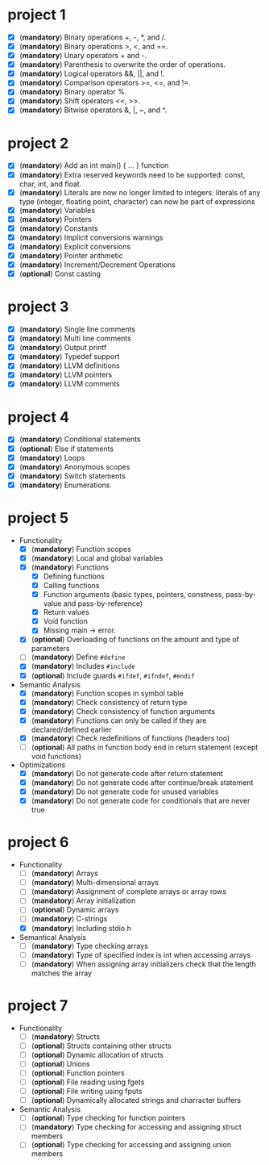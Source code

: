 # project 1

- [x] (**mandatory**) Binary operations +, -, *, and /.
- [x] (**mandatory**) Binary operations >, <, and ==.
- [x] (**mandatory**) Unary operators + and -.
- [x] (**mandatory**) Parenthesis to overwrite the order of operations.
- [x] (**mandatory**) Logical operators &&, ||, and !.
- [x] (**mandatory**) Comparison operators >=, <=, and !=.
- [x] (**mandatory**) Binary operator %.
- [x] (**mandatory**) Shift operators <<, >>.
- [x] (**mandatory**) Bitwise operators &, |, ~, and ^.

# project 2

- [x] (**mandatory**) Add an int main() { ... } function
- [x] (**mandatory**) Extra reserved keywords need to be supported: const, char, int, and float.
- [x] (**mandatory**) Literals are now no longer limited to integers: literals of any type (integer, floating point,
  character) can now be part of expressions
- [x] (**mandatory**) Variables
- [x] (**mandatory**) Pointers
- [x] (**mandatory**) Constants
- [x] (**mandatory**) Implicit conversions warnings
- [x] (**mandatory**) Explicit conversions
- [x] (**mandatory**) Pointer arithmetic
- [x] (**mandatory**) Increment/Decrement Operations
- [x] (**optional**) Const casting

# project 3

- [x] (**mandatory**) Single line comments
- [x] (**mandatory**) Multi line comments
- [x] (**mandatory**) Output printf
- [x] (**mandatory**) Typedef support
- [x] (**mandatory**) LLVM definitions
- [x] (**mandatory**) LLVM pointers
- [x] (**mandatory**) LLVM comments

# project 4

- [x] (**mandatory**) Conditional statements
- [x] (**optional**) Else if statements
- [x] (**mandatory**) Loops
- [x] (**mandatory**) Anonymous scopes
- [x] (**mandatory**) Switch statements
- [x] (**mandatory**) Enumerations

# project 5

- Functionality
  - [x] (**mandatory**) Function scopes
  - [x] (**mandatory**) Local and global variables
  - [x] (**mandatory**) Functions
    - [x] Defining functions
    - [x] Calling functions
    - [x] Function arguments (basic types, pointers, constness, pass-by-value and pass-by-reference)
    - [x] Return values
    - [x] Void function
    - [x] Missing main -> error.
  - [x] (**optional**) Overloading of functions on the amount and type of parameters
  - [ ] (**mandatory**) Define `#define` 
  - [x] (**mandatory**) Includes `#include`
  - [x] (**optional**) Include guards `#ifdef`, `#ifndef`, `#endif`
- Semantic Analysis
  - [x] (**mandatory**) Function scopes in symbol table
  - [x] (**mandatory**) Check consistency of return type
  - [x] (**mandatory**) Check consistency of function arguments
  - [x] (**mandatory**) Functions can only be called if they are declared/defined earlier
  - [x] (**mandatory**) Check redefinitions of functions (headers too)
  - [ ] (**optional**) All paths in function body end in return statement (except void functions)
- Optimizations
  - [x] (**mandatory**) Do not generate code after return statement
  - [x] (**mandatory**) Do not generate code after continue/break statement
  - [x] (**mandatory**) Do not generate code for unused variables
  - [x] (**mandatory**) Do not generate code for conditionals that are never true

# project 6

- Functionality
  - [ ] (**mandatory**) Arrays
  - [ ] (**mandatory**) Multi-dimensional arrays
  - [ ] (**mandatory**) Assignment of complete arrays or array rows
  - [ ] (**mandatory**) Array initialization
  - [ ] (**optional**) Dynamic arrays
  - [ ] (**mandatory**) C-strings
  - [x] (**mandatory**) Including stdio.h
- Semantical Analysis
  - [ ] (**mandatory**) Type checking arrays
  - [ ] (**mandatory**) Type of specified index is int when accessing arrays
  - [ ] (**mandatory**) When assigning array initializers check that the length matches the array

# project 7

- Functionality
  - [ ] (**mandatory**) Structs
  - [ ] (**optional**) Structs containing other structs
  - [ ] (**optional**) Dynamic allocation of structs
  - [ ] (**optional**) Unions
  - [ ] (**optional**) Function pointers
  - [ ] (**optional**) File reading using fgets
  - [ ] (**optional**) File writing using fputs
  - [ ] (**optional**) Dynamically allocated strings and charracter buffers
- Semantic Analysis
  - [ ] (**optional**) Type checking for function pointers
  - [ ] (**mandatory**) Type checking for accessing and assigning struct members
  - [ ] (**optional**) Type checking for accessing and assigning union members